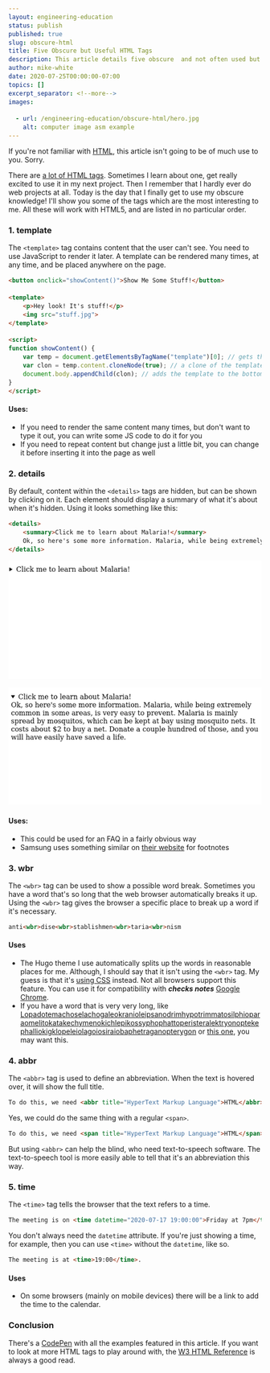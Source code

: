 ```yaml
---
layout: engineering-education
status: publish
published: true
slug: obscure-html
title: Five Obscure but Useful HTML Tags
description: This article details five obscure  and not often used but useful HTML tags - All these will work with HTML5.
author: mike-white
date: 2020-07-25T00:00:00-07:00
topics: []
excerpt_separator: <!--more-->
images:

  - url: /engineering-education/obscure-html/hero.jpg
    alt: computer image asm example
---
```

If you're not familiar with [HTML](https://www.w3schools.com/html/default.asp), this article isn't going to be of much use to you. Sorry.

There are [a lot of HTML tags](https://www.w3schools.com/tags/default.asp). Sometimes I learn about one, get really excited to use it in my next project. Then I remember that I hardly ever do web projects at all. Today is the day that I finally get to use my obscure knowledge! I'll show you some of the tags which are the most interesting to me. All these will work with HTML5, and are listed in no particular order.
<!--more-->
### 1. template

The `<template>` tag contains content that the user can't see. You need to use JavaScript to render it later. A template can be rendered many times, at any time, and be placed anywhere on the page.

```html
<button onclick="showContent()">Show Me Some Stuff!</button>

<template>
    <p>Hey look! It's stuff!</p>
    <img src="stuff.jpg">
</template>

<script>
function showContent() {
    var temp = document.getElementsByTagName("template")[0]; // gets the first template in the page
    var clon = temp.content.cloneNode(true); // a clone of the template
    document.body.appendChild(clon); // adds the template to the bottom of the page
}
</script>
```

#### Uses:

* If you need to render the same content many times, but don't want to type it out, you can write some JS code to do it for you
* If you need to repeat content but change just a little bit, you can change it before inserting it into the page as well

### 2. details

By default, content within the `<details>` tags are hidden, but can be shown by clicking on it. Each element should display a summary of what it's about when it's hidden. Using it looks something like this:

```html
<details>
	<summary>Click me to learn about Malaria!</summary>
	Ok, so here's some more information. Malaria, while being extremely common in some areas, is very easy to prevent. Malaria is mainly spread by mosquitos, which can be kept at bay using mosquito nets. It costs about $2 to buy a net. Donate a couple hundred of those, and you will have easily have saved a life.
</details>
```

![A details section before being expanded](details1.png)

![A details section after being expanded](details2.png)

#### Uses:

* This could be used for an FAQ in a fairly obvious way
* Samsung uses something similar on [their website](https://www.samsung.com/us/shop/all-deals/) for footnotes

### 3. wbr

The `<wbr>` tag can be used to show a possible word break. Sometimes you have a word that's so long that the web browser automatically breaks it up. Using the `<wbr>` tag gives the browser a specific place to break up a word if it's necessary.

```html
anti<wbr>dise<wbr>stablishmen<wbr>taria<wbr>nism
```

#### Uses
* The Hugo theme I use automatically splits up the words in reasonable places for me. Although, I should say that it isn't using the `<wbr>` tag.  My guess is that it's [using CSS](https://css-tricks.com/almanac/properties/w/word-break/) instead. Not all browsers support this feature. You can use it for compatibility with ***checks notes*** [Google Chrome](https://caniuse.com/#feat=css-hyphens).
* If you have a word that is very very long, like [Lopadotemachoselachogaleokranioleipsanodrimhypotrimmatosilphioparaomelitokatakechymenokichlepikossyphophattoperisteralektryonoptekephalliokigklopeleiolagoiosiraiobaphetraganopterygon](https://en.wikipedia.org/wiki/Lopadotemachoselachogaleokranioleipsanodrimhypotrimmatosilphioparaomelitokatakechymenokichlepikossyphophattoperisteralektryonoptekephalliokigklopeleiolagoiosiraiobaphetraganopterygon) or [this one](https://en.wiktionary.org/wiki/Appendix:List_of_protologisms/Long_words/Titin#Noun), you may want this.

### 4. abbr
The `<abbr>` tag is used to define an abbreviation. When the text is hovered over, it will show the full title.

```html
To do this, we need <abbr title="HyperText Markup Language">HTML</abbr> content.
```

Yes, we could do the same thing with a regular `<span>`.

```html
To do this, we need <span title="HyperText Markup Language">HTML</span> content.
```

But using `<abbr>` can help the blind, who need text-to-speech software. The text-to-speech tool is more easily able to tell that it's an abbreviation this way.

### 5. time
The `<time>` tag tells the browser that the text refers to a time.

```html
The meeting is on <time datetime="2020-07-17 19:00:00">Friday at 7pm</time>.
```

You don't always need the `datetime` attribute. If you're just showing a time, for example, then you can use `<time>` without the `datetime`, like so.

```html
The meeting is at <time>19:00</time>.
```

#### Uses
* On some browsers (mainly on mobile devices) there will be a link to add the time to the calendar.

### Conclusion
There's a [CodePen](https://codepen.io/botahamec/details/WNrgEbV) with all the examples featured in this article. If you want to look at more HTML tags to play around with, the [W3 HTML Reference](https://www.w3schools.com/tags/ref_byfunc.asp) is always a good read.
